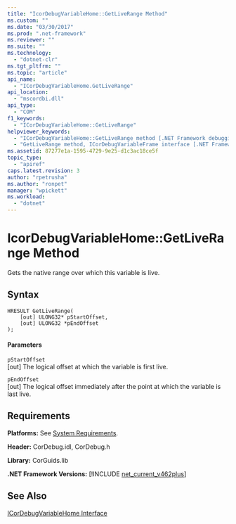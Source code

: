 ```yaml
---
title: "IcorDebugVariableHome::GetLiveRange Method"
ms.custom: ""
ms.date: "03/30/2017"
ms.prod: ".net-framework"
ms.reviewer: ""
ms.suite: ""
ms.technology: 
  - "dotnet-clr"
ms.tgt_pltfrm: ""
ms.topic: "article"
api_name: 
  - "ICorDebugVariableHome.GetLiveRange"
api_location: 
  - "mscordbi.dll"
api_type: 
  - "COM"
f1_keywords: 
  - "ICorDebugVariableHome::GetLiveRange"
helpviewer_keywords: 
  - "ICorDebugVariableHome::GetLiveRange method [.NET Framework debugging]"
  - "GetLiveRange method, ICorDebugVariableFrame interface [.NET Framework debugging]"
ms.assetid: 87277e1a-1595-4729-9e25-d1c3ac18ce5f
topic_type: 
  - "apiref"
caps.latest.revision: 3
author: "rpetrusha"
ms.author: "ronpet"
manager: "wpickett"
ms.workload: 
  - "dotnet"
---
```

# IcorDebugVariableHome::GetLiveRange Method
Gets the native range over which this variable is live.  
  
## Syntax  
  
```  
HRESULT GetLiveRange(  
    [out] ULONG32* pStartOffset,  
    [out] ULONG32 *pEndOffset  
);  
```  
  
#### Parameters  
 `pStartOffset`  
 [out] The logical offset at which the variable is first live.  
  
 `pEndOffset`  
 [out] The logical offset immediately after the point at which the variable is last live.  
  
## Requirements  
 **Platforms:** See [System Requirements](../../../../docs/framework/get-started/system-requirements.md).  
  
 **Header:** CorDebug.idl, CorDebug.h  
  
 **Library:** CorGuids.lib  
  
 **.NET Framework Versions:** [!INCLUDE [net_current_v462plus](../../../../includes/net-current-v462plus-md.md)]  
  
## See Also  
 [ICorDebugVariableHome Interface](../../../../docs/framework/unmanaged-api/debugging/icordebugvariablehome-interface.md)
